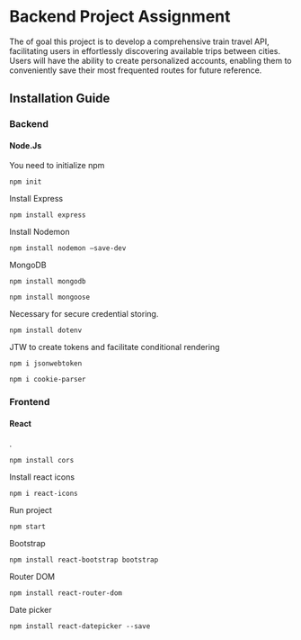 # Backend Project Assignment

The of goal this project is to develop a comprehensive train travel API, facilitating users in effortlessly discovering available trips between cities. Users will have the ability to create personalized accounts, enabling them to conveniently save their most frequented routes for future reference.




## Installation Guide

### Backend  
#### Node.Js  

You need to initialize npm  
```
npm init
```  

Install Express  
```
npm install express
```  


Install Nodemon  

```  
npm install nodemon —save-dev
```

MongoDB
```
npm install mongodb
```

```
npm install mongoose
```

Necessary for secure credential storing.  
```
npm install dotenv
```

JTW to create tokens and facilitate conditional rendering
```
npm i jsonwebtoken
```

```
npm i cookie-parser
```

### Frontend
#### React  
.  
```
npm install cors
```  
Install react icons  
```
npm i react-icons
```

Run project
```
npm start
```

Bootstrap  

```
npm install react-bootstrap bootstrap
```

Router DOM  
```
npm install react-router-dom
```

Date picker

```
npm install react-datepicker --save

```


